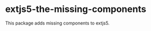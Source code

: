 extjs5-the-missing-components
=============================

This package adds missing components to extjs5.
